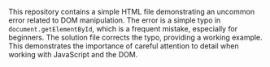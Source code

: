 This repository contains a simple HTML file demonstrating an uncommon error related to DOM manipulation.  The error is a simple typo in `document.getElementById`, which is a frequent mistake, especially for beginners. The solution file corrects the typo, providing a working example. This demonstrates the importance of careful attention to detail when working with JavaScript and the DOM.